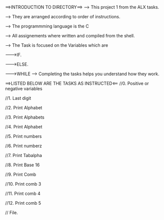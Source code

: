 ==>INTRODUCTION TO DIRECTORY==>
--> This project 1 from the ALX tasks.

--> They are arranged according to order of instructions.

--> The programmming language is the C

--> All assignements where written and compiled from the shell.

--> The Task is focused on the Variables which are

--->IF.

--->ELSE.

--->WHILE
--> Completing the tasks helps you understand how they work.

==>LISTED BELOW ARE THE TASKS AS INSTRUCTED<==
//0. Positive or negative variables

//1. Last digit

//2. Print Alphabet

//3. Print Alphabets

//4. Print Alphabet

//5. Print numbers

//6. Print numberz

//7. Print Tabalpha

//8. Print Base 16

//9. Print Comb

//10. Print comb 3

//11. Print comb 4

//12. Print comb 5

// File.
